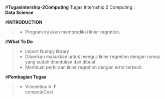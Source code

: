 #**TugasIntership-2Computing**
Tugas Internship 2 Computing : <br>**Data Science**

#**INTRODUCTION**
>- Program ini akan memprediksi linier regretion. <br>

#**What To Do**
>- Import Numpy library 
>- Diberikan masukkan untuk menguji linier regretion dengan rumus yang sudah ditentukan dan dibuat
>- Membuat perkiraan linier regretion dengan error terkecil

#**Pembagian Tugas**
>- Vincentius A. F.<br>
computeCost

